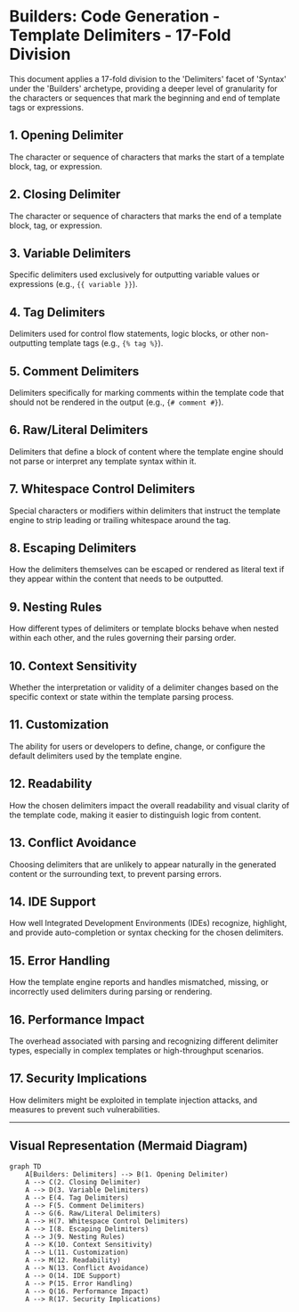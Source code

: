 # Builders: Code Generation - Template Delimiters - 17-Fold Division

This document applies a 17-fold division to the 'Delimiters' facet of 'Syntax' under the 'Builders' archetype, providing a deeper level of granularity for the characters or sequences that mark the beginning and end of template tags or expressions.

## 1. Opening Delimiter

The character or sequence of characters that marks the start of a template block, tag, or expression.

## 2. Closing Delimiter

The character or sequence of characters that marks the end of a template block, tag, or expression.

## 3. Variable Delimiters

Specific delimiters used exclusively for outputting variable values or expressions (e.g., `{{ variable }}`).

## 4. Tag Delimiters

Delimiters used for control flow statements, logic blocks, or other non-outputting template tags (e.g., `{% tag %}`).

## 5. Comment Delimiters

Delimiters specifically for marking comments within the template code that should not be rendered in the output (e.g., `{# comment #}`).

## 6. Raw/Literal Delimiters

Delimiters that define a block of content where the template engine should not parse or interpret any template syntax within it.

## 7. Whitespace Control Delimiters

Special characters or modifiers within delimiters that instruct the template engine to strip leading or trailing whitespace around the tag.

## 8. Escaping Delimiters

How the delimiters themselves can be escaped or rendered as literal text if they appear within the content that needs to be outputted.

## 9. Nesting Rules

How different types of delimiters or template blocks behave when nested within each other, and the rules governing their parsing order.

## 10. Context Sensitivity

Whether the interpretation or validity of a delimiter changes based on the specific context or state within the template parsing process.

## 11. Customization

The ability for users or developers to define, change, or configure the default delimiters used by the template engine.

## 12. Readability

How the chosen delimiters impact the overall readability and visual clarity of the template code, making it easier to distinguish logic from content.

## 13. Conflict Avoidance

Choosing delimiters that are unlikely to appear naturally in the generated content or the surrounding text, to prevent parsing errors.

## 14. IDE Support

How well Integrated Development Environments (IDEs) recognize, highlight, and provide auto-completion or syntax checking for the chosen delimiters.

## 15. Error Handling

How the template engine reports and handles mismatched, missing, or incorrectly used delimiters during parsing or rendering.

## 16. Performance Impact

The overhead associated with parsing and recognizing different delimiter types, especially in complex templates or high-throughput scenarios.

## 17. Security Implications

How delimiters might be exploited in template injection attacks, and measures to prevent such vulnerabilities.

---

## Visual Representation (Mermaid Diagram)

```mermaid
graph TD
    A[Builders: Delimiters] --> B(1. Opening Delimiter)
    A --> C(2. Closing Delimiter)
    A --> D(3. Variable Delimiters)
    A --> E(4. Tag Delimiters)
    A --> F(5. Comment Delimiters)
    A --> G(6. Raw/Literal Delimiters)
    A --> H(7. Whitespace Control Delimiters)
    A --> I(8. Escaping Delimiters)
    A --> J(9. Nesting Rules)
    A --> K(10. Context Sensitivity)
    A --> L(11. Customization)
    A --> M(12. Readability)
    A --> N(13. Conflict Avoidance)
    A --> O(14. IDE Support)
    A --> P(15. Error Handling)
    A --> Q(16. Performance Impact)
    A --> R(17. Security Implications)
```
